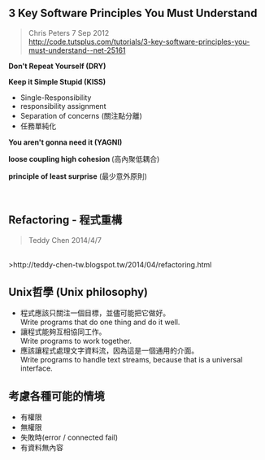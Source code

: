 ## 3 Key Software Principles You Must Understand
> Chris Peters 7 Sep 2012 <br />
> http://code.tutsplus.com/tutorials/3-key-software-principles-you-must-understand--net-25161

<b>Don't Repeat Yourself (DRY)</b>
<br />

<b>Keep it Simple Stupid (KISS)</b>
 * Single-Responsibility
 * responsibility assignment
 * Separation of concerns (關注點分離)
 * 任務單純化

<b>You aren't gonna need it (YAGNI)</b>
<br />

<b>loose coupling high cohesion </b> (高內聚低耦合)
<br />

<b>principle of least surprise</b> (最少意外原則)

<br />

## Refactoring - 程式重構
>Teddy Chen 2014/4/7
<br />
>http://teddy-chen-tw.blogspot.tw/2014/04/refactoring.html

<br />

## Unix哲學 (Unix philosophy)
 * 程式應該只關注一個目標，並儘可能把它做好。<br> Write programs that do one thing and do it well.
 * 讓程式能夠互相協同工作。<br> Write programs to work together.
 * 應該讓程式處理文字資料流，因為這是一個通用的介面。<br> Write programs to handle text streams, because that is a universal interface.
 
## 考慮各種可能的情境
* 有權限
* 無權限
* 失敗時(error / connected fail)
* 有資料無內容
